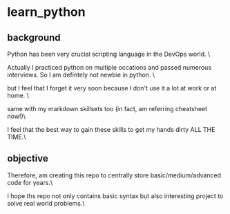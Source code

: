 # learn_python

## background
Python has been very crucial scripting language in the DevOps world. \

Actually I practiced python on multiple occations and passed numerous interviews. So I am defintely not newbie in python. \

but I feel that I forget it very soon because I don't use it a lot at work or at home. \

same with my markdown skillsets too (in fact, am referring cheatsheet now!)\

I feel that the best way to gain these skills to get my hands dirty ALL THE TIME.\ 

## objective
Therefore, am creating this repo to centrally store basic/medium/advanced code for years.\ 

I hope ths repo not only contains basic syntax but also interesting project to solve real world problems.\ 
